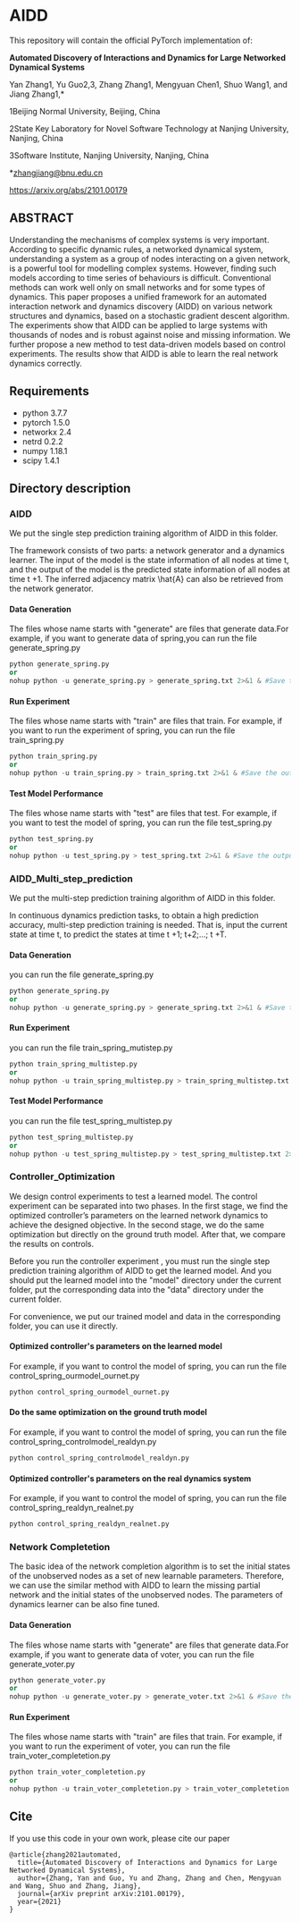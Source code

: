 # AIDD

This repository will contain the official PyTorch implementation of:

**Automated Discovery of Interactions and Dynamics for Large Networked Dynamical Systems**

Yan Zhang1, Yu Guo2,3, Zhang Zhang1, Mengyuan Chen1, Shuo Wang1, and Jiang Zhang1,*

1Beijing Normal University, Beijing, China

2State Key Laboratory for Novel Software Technology at Nanjing University, Nanjing, China

3Software Institute, Nanjing University, Nanjing, China

*zhangjiang@bnu.edu.cn

https://arxiv.org/abs/2101.00179

## ABSTRACT

Understanding the mechanisms of complex systems is very important. According to specific dynamic rules, a networked dynamical system, understanding a system as a group of nodes interacting on a given network, is a powerful tool for modelling complex systems. However, finding such models according to time series of behaviours is difficult. Conventional methods can work well only on small networks and for some types of dynamics. This paper proposes a unified framework for an automated interaction network and dynamics discovery (AIDD) on various network structures and dynamics, based on a stochastic gradient descent algorithm. The experiments show that AIDD can be applied to large systems with thousands of nodes and is robust against noise and missing information. We further propose a new method to test data-driven models based on control experiments. The results show that AIDD is able to learn the real network dynamics correctly.

## Requirements

- python 3.7.7
- pytorch 1.5.0
- networkx 2.4
- netrd 0.2.2
- numpy 1.18.1
- scipy 1.4.1

## Directory description

### AIDD

We put the single step prediction training algorithm of AIDD in this folder.

The framework consists of two parts: a network generator and a dynamics learner. The input of the model is the state information of all nodes at time t, and the output of the model is the predicted state information of all nodes at time t +1. The inferred adjacency matrix \hat{A} can also be retrieved from the network generator.

#### Data Generation

The files whose name starts with "generate" are files that generate data.For example, if you want to generate data of spring,you can run the file generate_spring.py

```python
python generate_spring.py
or
nohup python -u generate_spring.py > generate_spring.txt 2>&1 & #Save the output file to a text file
```

#### Run Experiment

The files whose name starts with "train" are files that train. For example, if you want to run the experiment of spring, you can run the file train_spring.py

```python
python train_spring.py
or
nohup python -u train_spring.py > train_spring.txt 2>&1 & #Save the output file to a text file
```

#### Test Model Performance

The files whose name starts with "test" are files that test. For example, if you want to test the model of spring, you can run the file test_spring.py

```python
python test_spring.py
or
nohup python -u test_spring.py > test_spring.txt 2>&1 & #Save the output file to a text file
```



### AIDD_Multi_step_prediction

We put the multi-step prediction training algorithm of AIDD in this folder.

In continuous dynamics prediction tasks, to obtain a high prediction accuracy, multi-step prediction training is needed. That is, input the current state at time t, to predict the states at time t +1; t+2;...; t +T.

#### Data Generation

you can run the file generate_spring.py

```python
python generate_spring.py
or
nohup python -u generate_spring.py > generate_spring.txt 2>&1 & #Save the output file to a text file
```

#### Run Experiment

you can run the file train_spring_mutistep.py

```python
python train_spring_multistep.py
or
nohup python -u train_spring_multistep.py > train_spring_multistep.txt 2>&1 & #Save the output file to a text file
```

#### Test Model Performance

you can run the file test_spring_multistep.py

```python
python test_spring_multistep.py
or
nohup python -u test_spring_multistep.py > test_spring_multistep.txt 2>&1 & #Save the output file to a text file
```



### Controller_Optimization

We design control experiments to test a learned model. The control experiment can be separated into two phases. In the first stage, we find the optimized controller’s parameters on the learned network dynamics to achieve the designed objective. In the second stage, we do the same optimization but directly on the ground truth model. After that, we compare the results on controls.

Before you run the controller experiment , you must run the single step  prediction training algorithm of AIDD to get the learned model. And you should put the learned model into  the   "model" directory under the current folder, put the corresponding data into the "data" directory under the current folder.

For convenience, we put our trained model and data in the corresponding folder, you can use it directly.

#### Optimized controller's parameters on the learned model

For example, if you want to control the model of spring, you can run the file control_spring_ourmodel_ournet.py

```python
python control_spring_ourmodel_ournet.py
```

####  Do the same optimization on the ground truth model

For example, if you want to control the model of spring, you can run the file control_spring_controlmodel_realdyn.py

```python
python control_spring_controlmodel_realdyn.py
```

#### Optimized controller's parameters on the real dynamics system

For example, if you want to control the model of spring, you can run the file control_spring_realdyn_realnet.py

```python
python control_spring_realdyn_realnet.py
```



### Network Completetion

The basic idea of the network completion algorithm is to set the initial states of the unobserved nodes as a set of new learnable parameters. Therefore, we can use the similar method with AIDD to learn the missing partial network and the initial states of the unobserved nodes. The parameters of dynamics learner can be also fine tuned.

#### Data Generation

The files whose name starts with "generate" are files that generate data.For example, if you want to generate data of voter, you can run the file generate_voter.py

```python
python generate_voter.py
or
nohup python -u generate_voter.py > generate_voter.txt 2>&1 & #Save the output file to a text file
```

#### Run Experiment

The files whose name starts with "train" are files that train. For example, if you want to run the experiment of voter, you can run the file train_voter_completetion.py

```python
python train_voter_completetion.py
or
nohup python -u train_voter_completetion.py > train_voter_completetion.txt 2>&1 & #Save the output file to a text file
```



## Cite

If you use this code in your own work, please cite our paper
```
@article{zhang2021automated,
  title={Automated Discovery of Interactions and Dynamics for Large Networked Dynamical Systems},
  author={Zhang, Yan and Guo, Yu and Zhang, Zhang and Chen, Mengyuan and Wang, Shuo and Zhang, Jiang},
  journal={arXiv preprint arXiv:2101.00179},
  year={2021}
}
```


